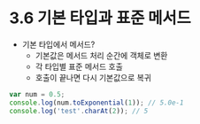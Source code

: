# 3.6 기본 타입과 표준 메서드
- 기본 타입에서 메서드?
  - 기본값은 메서드 처리 순간에 객체로 변환
  - 각 타입별 표준 메서드 호출
  - 호출이 끝나면 다시 기본값으로 복귀

```javascript
var num = 0.5;
console.log(num.toExponential(1)); // 5.0e-1
console.log('test'.charAt(2)); // 5
```